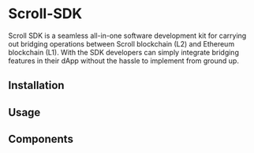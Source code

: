 # Scroll-SDK
Scroll SDK is a seamless all-in-one software development kit for carrying out bridging operations between Scroll blockchain (L2) and Ethereum blockchain (L1). With the SDK developers can simply integrate bridging features in their dApp without the hassle to implement from ground up.

## Installation


## Usage

## Components
